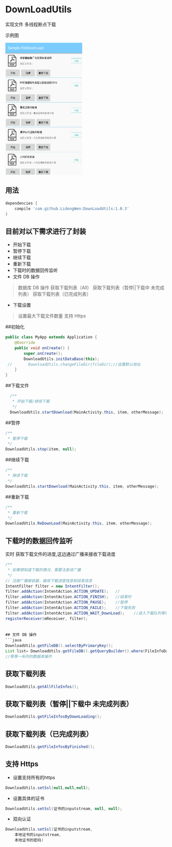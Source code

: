 # DownLoadUtils
 实现文件 多线程断点下载

示例图

<img width="240" height="411" src="https://github.com/LidongWen/DownLoadUtils/blob/master/img/GIF.gif"></img>

 ## 用法

```groovy
dependencies {
    compile 'com.github.LidongWen:DownLoadUtils:1.0.3'
}
```
## 目前对以下需求进行了封装
* 开始下载
* 暂停下载
* 继续下载
* 重新下载
* 下载时的数据回传监听
* 文件 DB 操作
 > 数据库 DB 操作
 > 获取下载列表（All）
 > 获取下载列表（暂停||下载中 未完成列表）
 > 获取下载列表（已完成列表）


* 下载设置
 > 设置最大下载文件数量
 > 支持 Https

##初始化
```java
public class MyApp extends Application {
    @Override
    public void onCreate() {
        super.onCreate();
        DownloadUtils.initDataBase(this);
 //       DownloadUtils.changeFileDir(fileDir);//设置默认地址
    }
}
```
##下载文件

```java
  /**
   * 开始下载/继续下载
   */
  DownloadUtils.startDownload(MainActivity.this, item, otherMessage);
```
##暂停
```java
/**
 * 暂停下载
 */
DownloadUtils.stop(item, null);
```

##继续下载
```java
/**
 * 继续下载
 */
DownloadUtils.startDownload(MainActivity.this, item, otherMessage);
```


##重新下载
```java
/**
 * 重新下载
 */
DownloadUtils.ReDownLoad(MainActivity.this, item, otherMessage);
```
## 下载时的数据回传监听
实时 获取下载文件的进度,这边通过广播来接收下载进度
```java
/**
 * 如果想知道下载的情况，需要注册该广播
 */
// 注册广播接收器，接收下载进度信息和结束信息
IntentFilter filter = new IntentFilter();
filter.addAction(IntentAction.ACTION_UPDATE);   //
filter.addAction(IntentAction.ACTION_FINISH);   //结束时
filter.addAction(IntentAction.ACTION_PAUSE);    //暂停
filter.addAction(IntentAction.ACTION_FAILE);    //下载失败
filter.addAction(IntentAction.ACTION_WAIT_DownLoad);    //进入下载队列等待下载
registerReceiver(mReceiver, filter);


## 文件 DB 操作
```java
DownloadUtils.getFileDB().selectByPrimaryKey();
List list= DownloadUtils.getFileDB().getQueryBuilder().where(FileInfoDao.Properties.Id.eq(threeModel.getId())).list();
//等等一系列的数据库操作
```
## 获取下载列表
```java
DownloadUtils.getAllFileInfos();
```

## 获取下载列表（暂停||下载中 未完成列表）
```java
DownloadUtils.getFileInfosByDownLoading();
```
## 获取下载列表（已完成列表）
```java
DownloadUtils.getFileInfosByFinished();
```

## 支持 Https
* 设置支持所有的https
```java
DownloadUtils.setSsl(null,null,null);
```
* 设置具体的证书
```java
DownloadUtils.setSsl(证书的inputstream, null, null);
```
* 双向认证
```java
DownloadUtils.setSsl(证书的inputstream,
    本地证书的inputstream,
    本地证书的密码)
```

